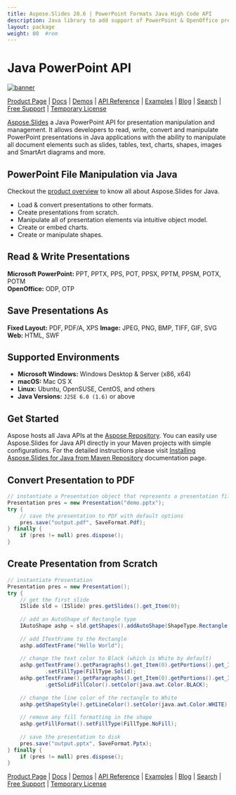 ```yaml
---
title: Aspose.Slides 20.6 | PowerPoint Formats Java High Code API 
description: Java library to add support of PowerPoint & OpenOffice presentation formats within your Apps. Work with slides, shapes, charts, objects, controls, & much more.
layout: package
weight: 00	#rem
---
```


# Java PowerPoint API

[![banner](../aspose_slides-for-java-banner.png)](./)

[Product Page](https://products.aspose.com/slides/java) | [Docs](https://docs.aspose.com/slides/java/) | [Demos](https://products.aspose.app/slides/family) | [API Reference](https://apireference.aspose.com/slides/java) | [Examples](https://github.com/aspose-slides/Aspose.Slides-for-Java) | [Blog](https://blog.aspose.com/category/slides/) | [Search](https://search.aspose.com/) | [Free Support](https://forum.aspose.com/c/slides) | [Temporary License](https://purchase.aspose.com/temporary-license)

[Aspose.Slides](https://products.aspose.com/slides/java) a Java PowerPoint API for presentation manipulation and management. It allows developers to read, write, convert and manipulate PowerPoint presentations in Java applications with the ability to manipulate all document elements such as slides, tables, text, charts, shapes, images and SmartArt diagrams and more.

## PowerPoint File Manipulation via Java

Checkout the [product overview](https://docs.aspose.com/slides/java/product-overview/) to know all about Aspose.Slides for Java.

- Load & convert presentations to other formats.
- Create presentations from scratch. 
- Manipulate all of presentation elements via intuitive object model.
- Create or embed charts.
- Create or manipulate shapes.

## Read & Write Presentations

**Microsoft PowerPoint:** PPT, PPTX, PPS, POT, PPSX, PPTM, PPSM, POTX, POTM\
**OpenOffice:** ODP, OTP

## Save Presentations As

**Fixed Layout:** PDF, PDF/A, XPS
**Image:** JPEG, PNG, BMP, TIFF, GIF, SVG
**Web:** HTML, SWF

## Supported Environments

- **Microsoft Windows:** Windows Desktop & Server (x86, x64)
- **macOS:** Mac OS X
- **Linux:** Ubuntu, OpenSUSE, CentOS, and others
- **Java Versions:** `J2SE 6.0 (1.6)` or above

## Get Started

Aspose hosts all Java APIs at the [Aspose Repository](https://repository.aspose.com/webapp/#/artifacts/browse/tree/General/repo/com/aspose/aspose-slides). You can easily use Aspose.Slides for Java API directly in your Maven projects with simple configurations. For the detailed instructions please visit [Installing Aspose.Slides for Java from Maven Repository](https://docs.aspose.com/slides/java/installation/) documentation page.

## Convert Presentation to PDF

```java
// instantiate a Presentation object that represents a presentation file
Presentation pres = new Presentation("demo.pptx");
try {
    // save the presentation to PDF with default options
    pres.save("output.pdf", SaveFormat.Pdf);
} finally {
    if (pres != null) pres.dispose();
}
```

## Create Presentation from Scratch

```java
// instantiate Presentation
Presentation pres = new Presentation();
try {
    // get the first slide
    ISlide sld = (ISlide) pres.getSlides().get_Item(0);
    
    // add an AutoShape of Rectangle type
    IAutoShape ashp = sld.getShapes().addAutoShape(ShapeType.Rectangle, 150, 75, 150, 50);
    
    // add ITextFrame to the Rectangle
    ashp.addTextFrame("Hello World");
    
    // change the text color to Black (which is White by default)
    ashp.getTextFrame().getParagraphs().get_Item(0).getPortions().get_Item(0).getPortionFormat().getFillFormat()
            .setFillType(FillType.Solid);
    ashp.getTextFrame().getParagraphs().get_Item(0).getPortions().get_Item(0).getPortionFormat().getFillFormat()
            .getSolidFillColor().setColor(java.awt.Color.BLACK);
    
    // change the line color of the rectangle to White
    ashp.getShapeStyle().getLineColor().setColor(java.awt.Color.WHITE);
    
    // remove any fill formatting in the shape
    ashp.getFillFormat().setFillType(FillType.NoFill);
    
    // save the presentation to disk
    pres.save("output.pptx", SaveFormat.Pptx);
} finally {
    if (pres != null) pres.dispose();
}
```

[Product Page](https://products.aspose.com/slides/java) | [Docs](https://docs.aspose.com/slides/java/) | [Demos](https://products.aspose.app/slides/family) | [API Reference](https://apireference.aspose.com/slides/java) | [Examples](https://github.com/aspose-slides/Aspose.Slides-for-Java) | [Blog](https://blog.aspose.com/category/slides/) | [Search](https://search.aspose.com/) | [Free Support](https://forum.aspose.com/c/slides) | [Temporary License](https://purchase.aspose.com/temporary-license)
